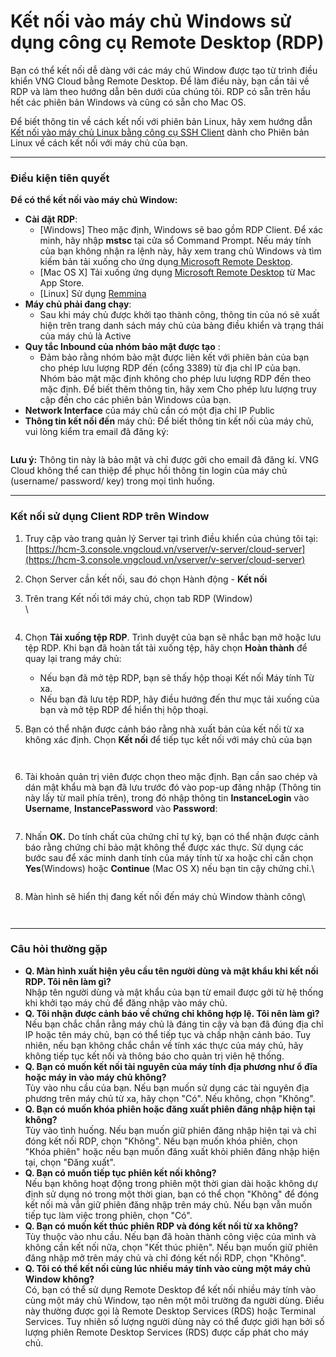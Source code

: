 # Kết nối vào máy chủ Windows sử dụng công cụ Remote Desktop (RDP)

Bạn có thể kết nối dễ dàng với các máy chủ Window được tạo từ trình điều khiển VNG Cloud bằng Remote Desktop. Để làm điều này, bạn cần tải về RDP và làm theo hướng dẫn bên dưới của chúng tôi. RDP có sẵn trên hầu hết các phiên bản Windows và cũng có sẵn cho Mac OS.

Để biết thông tin về cách kết nối với phiên bản Linux, hãy xem hướng dẫn  [Kết nối vào máy chủ Linux bằng công cụ SSH Client](ket-noi-vao-may-chu-linux-bang-cong-cu-ssh-client.md) dành cho Phiên bản Linux về cách kết nối với máy chủ của bạn.

***

### **Điều kiện tiên quyết** <a href="#ketnoivaomaychuwindowssudungcongcuremotedesktop-rdp-dieukientienquyet" id="ketnoivaomaychuwindowssudungcongcuremotedesktop-rdp-dieukientienquyet"></a>

**Để có thể kết nối vào máy chủ Window:**

* **Cài đặt RDP**:
  * \[Windows] Theo mặc định, Windows sẽ bao gồm RDP Client. Để xác minh, hãy nhập **mstsc** tại cửa sổ Command Prompt. Nếu máy tính của bạn không nhận ra lệnh này, hãy xem trang chủ Windows và tìm kiếm bản tải xuống cho ứng dụng[ Microsoft Remote Desktop](https://www.microsoft.com/vi-vn/windows).
  * \[Mac OS X] Tải xuống ứng dụng [Microsoft Remote Desktop](https://apps.apple.com/us/app/microsoft-remote-desktop/id1295203466?mt=12) từ Mac App Store.
  * \[Linux] Sử dụng [Remmina](https://remmina.org/)
* **Máy chủ phải đang chạy**:
  * Sau khi máy chủ được khởi tạo thành công, thông tin của nó sẽ xuất hiện trên trang danh sách máy chủ của bảng điều khiển và trạng thái của máy chủ là Active
* **Quy tắc Inbound của nhóm bảo mật được tạo** :&#x20;
  * Đảm bảo rằng nhóm bảo mật được liên kết với phiên bản của bạn cho phép lưu lượng RDP đến (cổng 3389) từ địa chỉ IP của bạn. Nhóm bảo mật mặc định không cho phép lưu lượng RDP đến theo mặc định. Để biết thêm thông tin, hãy xem Cho phép lưu lượng truy cập đến cho các phiên bản Windows của bạn.
* **Network Interface** của máy chủ cần có một địa chỉ IP Public
* **Thông tin kết nối đến** máy chủ: Để biết thông tin kết nối của máy chủ, vui lòng kiểm tra email đã đăng ký:

<figure><img src="../../../../.gitbook/assets/image (17) (1) (1) (1) (1).png" alt=""><figcaption></figcaption></figure>

**Lưu ý:** Thông tin này là bảo mật và chỉ được gởi cho email đã đăng kí. VNG Cloud không thể can thiệp để phục hồi thông tin login của máy chủ (username/ password/ key) trong mọi tình huống.

***

### **Kết nối sử dụng Client RDP trên Window** <a href="#ketnoivaomaychuwindowssudungcongcuremotedesktop-rdp-ketnoisudungclientrdptrenwindow" id="ketnoivaomaychuwindowssudungcongcuremotedesktop-rdp-ketnoisudungclientrdptrenwindow"></a>

1. Truy cập vào trang quản lý Server tại trình điều khiển của chúng tôi tại: [https://hcm-3.console.vngcloud.vn/vserver/v-server/cloud-server](https://hcm-3.console.vngcloud.vn/vserver/v-server/cloud-server)
2. Chọn Server cần kết nối, sau đó chọn Hành động - **Kết nối**
3.  Trên trang Kết nối tới máy chủ, chọn tab RDP (Window)\
    \


    <figure><img src="../../../../.gitbook/assets/image (417).png" alt=""><figcaption></figcaption></figure>
4. Chọn **Tải xuống tệp RDP**. Trình duyệt của bạn sẽ nhắc bạn mở hoặc lưu tệp RDP. Khi bạn đã hoàn tất tải xuống tệp, hãy chọn **Hoàn thành** để quay lại trang máy chủ:
   * Nếu bạn đã mở tệp RDP, bạn sẽ thấy hộp thoại Kết nối Máy tính Từ xa.
   * Nếu bạn đã lưu tệp RDP, hãy điều hướng đến thư mục tải xuống của bạn và mở tệp RDP để hiển thị hộp thoại.
5.  Bạn có thể nhận được cảnh báo rằng nhà xuất bản của kết nối từ xa không xác định. Chọn **Kết nối** để tiếp tục kết nối với máy chủ của bạn

    <figure><img src="../../../../.gitbook/assets/image (418).png" alt=""><figcaption></figcaption></figure>

    <figure><img src="../../../../.gitbook/assets/image (419).png" alt=""><figcaption></figcaption></figure>
6.  Tài khoản quản trị viên được chọn theo mặc định. Bạn cần sao chép và dán mật khẩu mà bạn đã lưu trước đó vào pop-up đăng nhập (Thông tin này lấy từ mail phía trên), trong đó nhập thông tin **InstanceLogin** vào **Username**, **InstancePassword** vào **Password**:

    <figure><img src="../../../../.gitbook/assets/image (424).png" alt=""><figcaption></figcaption></figure>
7.  Nhấn **OK.** Do tính chất của chứng chỉ tự ký, bạn có thể nhận được cảnh báo rằng chứng chỉ bảo mật không thể được xác thực. Sử dụng các bước sau để xác minh danh tính của máy tính từ xa hoặc chỉ cần chọn **Yes**(Windows) hoặc **Continue** (Mac OS X) nếu bạn tin cậy chứng chỉ.\


    <figure><img src="../../../../.gitbook/assets/image (421).png" alt=""><figcaption></figcaption></figure>
8.  Màn hình sẽ hiển thị đang kết nối đến máy chủ Window thành công\


    <figure><img src="../../../../.gitbook/assets/image (422).png" alt=""><figcaption></figcaption></figure>

    <figure><img src="../../../../.gitbook/assets/image (423).png" alt=""><figcaption></figcaption></figure>

***

### **Câu hỏi thường gặp** <a href="#ketnoivaomaychuwindowssudungcongcuremotedesktop-rdp-cauhoithuonggap" id="ketnoivaomaychuwindowssudungcongcuremotedesktop-rdp-cauhoithuonggap"></a>

* **Q. Màn hình xuất hiện yêu cầu tên người dùng và mật khẩu khi kết nối RDP. Tôi nên làm gì?**\
  Nhập tên người dùng và mật khẩu của bạn từ email được gởi từ hệ thống khi khởi tạo máy chủ để đăng nhập vào máy chủ.
* **Q. Tôi nhận được cảnh báo về chứng chỉ không hợp lệ. Tôi nên làm gì?**\
  Nếu bạn chắc chắn rằng máy chủ là đáng tin cậy và bạn đã đúng địa chỉ IP hoặc tên máy chủ, bạn có thể tiếp tục và chấp nhận cảnh báo. Tuy nhiên, nếu bạn không chắc chắn về tính xác thực của máy chủ, hãy không tiếp tục kết nối và thông báo cho quản trị viên hệ thống.
* **Q. Bạn có muốn kết nối tài nguyên của máy tính địa phương như ổ đĩa hoặc máy in vào máy chủ không?**\
  Tùy vào nhu cầu của bạn. Nếu bạn muốn sử dụng các tài nguyên địa phương trên máy chủ từ xa, hãy chọn "Có". Nếu không, chọn "Không".
* **Q. Bạn có muốn khóa phiên hoặc đăng xuất phiên đăng nhập hiện tại không?**\
  Tùy vào tình huống. Nếu bạn muốn giữ phiên đăng nhập hiện tại và chỉ đóng kết nối RDP, chọn "Không". Nếu bạn muốn khóa phiên, chọn "Khóa phiên" hoặc nếu bạn muốn đăng xuất khỏi phiên đăng nhập hiện tại, chọn "Đăng xuất".
* **Q. Bạn có muốn tiếp tục phiên kết nối không?**\
  Nếu bạn không hoạt động trong phiên một thời gian dài hoặc không dự định sử dụng nó trong một thời gian, bạn có thể chọn "Không" để đóng kết nối mà vẫn giữ phiên đăng nhập trên máy chủ. Nếu bạn vẫn muốn tiếp tục làm việc trong phiên, chọn "Có".
* **Q. Bạn có muốn kết thúc phiên RDP và đóng kết nối từ xa không?**\
  Tùy thuộc vào nhu cầu. Nếu bạn đã hoàn thành công việc của mình và không cần kết nối nữa, chọn "Kết thúc phiên". Nếu bạn muốn giữ phiên đăng nhập mở trên máy chủ và chỉ đóng kết nối RDP, chọn "Không".
* **Q. Tôi có thể kết nối cùng lúc nhiều máy tính vào cùng một máy chủ Window không?**\
  Có, bạn có thể sử dụng Remote Desktop để kết nối nhiều máy tính vào cùng một máy chủ Window, tạo nên một môi trường đa người dùng. Điều này thường được gọi là Remote Desktop Services (RDS) hoặc Terminal Services. Tuy nhiên số lượng người dùng này có thể được giới hạn bởi số lượng phiên Remote Desktop Services (RDS) được cấp phát cho máy chủ.
